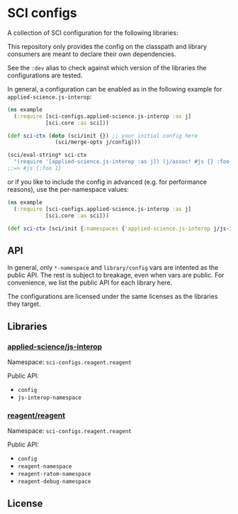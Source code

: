 # SCI configs

A collection of SCI configuration for the following libraries:

This repository only provides the config on the classpath and library consumers
are meant to declare their own dependencies.

See the `:dev` alias to check against which version of the libraries the
configurations are tested.

In general, a configuration can be enabled as in the following example for `applied-science.js-interop`:

``` clojure
(ns example
  (:require [sci-configs.applied-science.js-interop :as j]
            [sci.core :as sci]))

(def sci-ctx (doto (sci/init {}) ;; your initial config here
               (sci/merge-opts j/config)))

(sci/eval-string* sci-ctx
  "(require '[applied-science.js-interop :as j]) (j/assoc! #js {} :foo 1)")
;;=> #js {:foo 1}
```

or if you like to include the config in advanced (e.g. for performance reasons), use the per-namespace values:

``` clojure
(ns example
  (:require [sci-configs.applied-science.js-interop :as j]
            [sci.core :as sci]))

(def sci-ctx (sci/init {:namespaces {'applied-science.js-interop j/js-interop-namespace}}))
```

## API

In general, only `*-namespace` and `library/config` vars are intented as the
public API. The rest is subject to breakage, even when vars are public. For
convenience, we list the public API for each library here.

The configurations are licensed under the same licenses as the libraries they target.

## Libraries

### [applied-science/js-interop](https://github.com/applied-science/js-interop)

Namespace: `sci-configs.reagent.reagent`

Public API:

- `config`
- `js-interop-namespace`

### [reagent/reagent](https://github.com/reagent-project/reagent)

Namespace: `sci-configs.reagent.reagent`

Public API:

- `config`
- `reagent-namespace`
- `reagent-ratom-namespace`
- `reagent-debug-namespace`

## License
